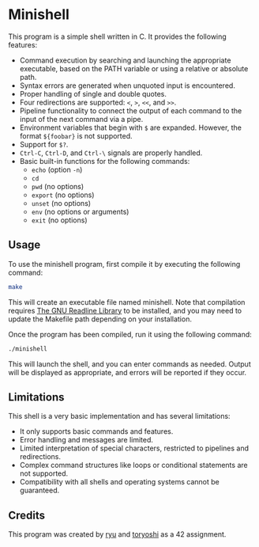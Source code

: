 # Minishell
This program is a simple shell written in C. It provides the following features:

- Command execution by searching and launching the appropriate executable, based on the PATH variable or using a relative or absolute path.
- Syntax errors are generated when unquoted input is encountered.
- Proper handling of single and double quotes.
- Four redirections are supported: `<`, `>`, `<<`, and `>>`.
- Pipeline functionality to connect the output of each command to the input of the next command via a pipe.
- Environment variables that begin with `$` are expanded. However, the format `${foobar}` is not supported.
- Support for `$?`.
- `Ctrl-C`, `Ctrl-D`, and `Ctrl-\` signals are properly handled.
- Basic built-in functions for the following commands:
  - `echo`		(option `-n`)
  - `cd`
  - `pwd`		(no options)
  - `export`	(no options)
  - `unset`		(no options)
  - `env`		(no options or arguments)
  - `exit`		(no options)

## Usage
To use the minishell program, first compile it by executing the following command:

```bash
make
```

This will create an executable file named minishell. Note that compilation requires [The GNU Readline Library](https://tiswww.case.edu/php/chet/readline/rltop.html) to be installed, and you may need to update the Makefile path depending on your installation.

Once the program has been compiled, run it using the following command:

```bash
./minishell
```

This will launch the shell, and you can enter commands as needed. Output will be displayed as appropriate, and errors will be reported if they occur.

## Limitations
This shell is a very basic implementation and has several limitations:

- It only supports basic commands and features.
- Error handling and messages are limited.
- Limited interpretation of special characters, restricted to pipelines and redirections.
- Complex command structures like loops or conditional statements are not supported.
- Compatibility with all shells and operating systems cannot be guaranteed.

## Credits
This program was created by [ryu](https://github.com/ryuchanchan/) and [toryoshi](https://github.com/hidaytours) as a 42 assignment.
